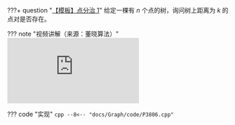 
???+ question "[【模板】点分治 1](https://www.luogu.com.cn/problem/P3806)"
    给定一棵有 $n$ 个点的树，询问树上距离为 $k$ 的点对是否存在。

??? note "视频讲解（来源：董晓算法）"
    ![type:video](https://player.bilibili.com/player.html?bvid=BV1ZN4y1F7eo)

??? code "实现"
    ```cpp
    --8<-- "docs/Graph/code/P3806.cpp"
    ```